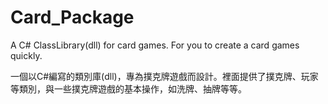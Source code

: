 # Card_Package
A C# ClassLibrary(dll) for card games. For you to create a card games quickly.

一個以C#編寫的類別庫(dll)，專為撲克牌遊戲而設計。裡面提供了撲克牌、玩家等類別，與一些撲克牌遊戲的基本操作，如洗牌、抽牌等等。
